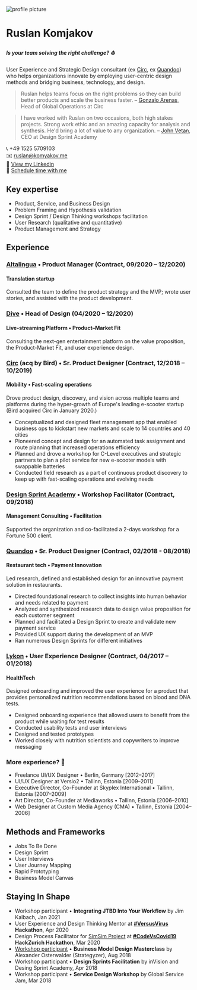 ![profile picture](https://static1.squarespace.com/static/57c8d56429687f78380be96a/t/6001b684de6cf72a3b992fac/1610724996548/profile-picture-400.jpg)

# Ruslan Komjakov

##### Is your team solving the right challenge? ⛵

User Experience and Strategic Design consultant (ex [Circ](https://www.linkedin.com/company/wecirc), ex [Quandoo](https://www.linkedin.com/company/quandoo/)) who helps organizations innovate by employing user-centric design methods and bridging business, technology, and design.

> Ruslan helps teams focus on the right problems so they can build better products and scale the business faster. – [Gonzalo Arenas](https://www.linkedin.com/in/gonzaloarenas/), Head of Global Operations at Circ

> I have worked with Ruslan on two occasions, both high stakes projects. Strong work ethic and an amazing capacity for analysis and synthesis. He'd bring a lot of value to any organization. – [John Vetan](https://www.linkedin.com/in/johnvetan/), CEO at Design Sprint Academy

📞 +49 1525 5709103   
✉️  ruslan@komyakov.me  
🔗 [View my Linkedin](https://www.linkedin.com/in/ruslankomjakov)   
📅 [Schedule time with me](https://calendly.com/ruslankomjakov/interview)

## Key expertise

* Product, Service, and Business Design
* Problem Framing and Hypothesis validation
* Design Sprint / Design Thinking workshops facilitation
* User Research (qualitative and quantitative)
* Product Management and Strategy

## Experience


### [Altalingua](https://www.linkedin.com/company/altalingua-world/) • Product Manager (Contract, 09/2020 – 12/2020)

#### Translation startup

Consulted the team to define the product strategy and the MVP; wrote user stories, and assisted with the product development.

### [Dive](https://diveee.com/) • Head of Design (04/2020 – 12/2020)

#### Live-streaming Platform • Product–Market Fit

Consulting the next-gen entertainment platform on the value proposition, the Product-Market Fit, and user experience design.

### [Circ](https://www.linkedin.com/company/wecirc) (acq by Bird) • Sr. Product Designer (Contract, 12/2018 – 10/2019)

#### Mobility • Fast-scaling operations

Drove product design, discovery, and vision across multiple teams and platforms during the hyper-growth of Europe's leading e-scooter startup (Bird acquired Circ in January 2020.)

* Conceptualized and designed fleet management app that enabled business ops to kickstart new markets and scale to 14 countries and 40 cities
* Pioneered concept and design for an automated task assignment and route planning that increased operations efficiency
* Planned and drove a workshop for C-Level executives and strategic partners to plan a pilot service for new e-scooter models with swappable batteries
* Conducted field research as a part of continuous product discovery to keep up with fast-scaling operations and evolving needs

### [Design Sprint Academy](https://designsprint.academy) • Workshop Facilitator (Contract, 09/2018)

#### Management Consulting • Facilitation

Supported the organization and co-facilitated a 2-days workshop for a Fortune 500 client.

### [Quandoo](https://www.linkedin.com/company/quandoo/) • Sr. Product Designer (Contract, 02/2018 - 08/2018)

#### Restaurant tech • Payment Innovation

Led research, defined and established design for an innovative payment solution in restaurants.

* Directed foundational research to collect insights into human behavior and needs related to payment
* Analyzed and synthesized research data to design value proposition for each customer segment
* Planned and facilitated a Design Sprint to create and validate new payment service
* Provided UX support during the development of an MVP
* Ran numerous Design Sprints for different initiatives

### [Lykon](https://www.linkedin.com/company/lykon/) • User Experience Designer (Contract, 04/2017 – 01/2018)

#### HealthTech

Designed onboarding and improved the user experience for a product that provides personalized nutrition recommendations based on blood and DNA tests.

* Designed onboarding experience that allowed users to benefit from the product while waiting for test results
* Conducted usability tests and user interviews
* Designed and tested prototypes
* Worked closely with nutrition scientists and copywriters to improve messaging

### More experience? 💁

* Freelance UI/UX Designer • Berlin, Germany [2012–2017]
* UI/UX Designer at Versio2 • Tallinn, Estonia [2009–2011]
* Executive Director, Co-Founder at Skyplex International • Tallinn, Estonia [2007–2009]
* Art Director, Co-Founder at Mediaworks • Tallinn, Estonia [2006–2010]
* Web Designer at Custom Media Agency (CMA) • Tallinn, Estonia [2004–2006]

## Methods and Frameworks

* Jobs To Be Done
* Design Sprint
* User Interviews
* User Journey Mapping
* Rapid Prototyping
* Business Model Canvas

## Staying In Shape

* Workshop participant • **Integrating JTBD Into Your Workflow** by Jim Kalbach, Jan 2021
* User Experience and Design Thinking Mentor at **[#VersusVirus](https://www.versusvirus.ch/april-hackathon) Hackathon**, Apr 2020
* Design Process Facilitator for [SimSim Project](https://devpost.com/software/door-opening-project) at **[#CodeVsCovid19](https://www.codevscovid19.org/) HackZurich Hackathon**, Mar 2020
* [Workshop participant](https://www.smartcertificate.com/SmartDiploma/Default.aspx?OtPHtMo%2bNHRww0RLiKM9p0j%2fZOr3QBTtQYJ1UUtVyPsG78fBN5n8Xudd%2fkYitHlf) • **Business Model Design Masterclass** by Alexander Osterwalder (Strategyzer), Aug 2018
* Workshop participant • **Design Sprints Facilitation** by inVision and Desing Sprint Academy, Apr 2018
* Workshop participant • **Service Design Workshop** by Global Service Jam, Mar 2018
